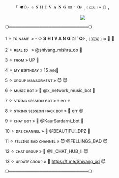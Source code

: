         「 🕊️⃝‌ٖٖٖٖ- ♔ 𝐒 𝐇 𝐈 𝐕 𝐀 𝐍 𝐆 🜲 ˹ 𝐎ᴘ ˼﹛🇨🇦﹜≈ 💸 ‌ٖٖٖٖٖٖٖٖٖٖٖٖٖٖٖٖٖٖٖٖٖٖٖٖٖٖٖٖٖٖٖٖٖٖٖٖٖٖٖٖٖٖٖٖٖٖٖٖٖٖٖٖٖٖٖٖٖٖٖٖٖٖٖٖٖٖٖٖٖٖٖٖٖٖٖٖٖٖٖٖٖٖٖٖٖٖٖٖٖٖٖٖٖٖٖٖٖٖٖٖٖٖٖٖٖٖٖٖٖٖٖٖٖٖٖٖٖٖٖٖٖٖٖٖٖٖٖٖٖٖٖٖٖٖٖٖٖٖٖٖٖٖٖٖٖٖٖٖٖٖٖٖٖٖٖٖٖٖٖٖٖٖٖٖٖٖٖٖٖٖٖٖٖٖٖٖٖٖٖٖٖٖٖٖٖٖٖٖٖٖٖٖٖٖٖٖٖٖٖٖٖٖٖٖٖٖٖٖٖٖٖٖٖٖٖٖٖٖٖٖٖٖٖٖٖٖٖٖٖٖٖٖٖٖٖٖٖٖٖٖٖٖٖٖٖٖٖٖٖٖٖٖٖٖٖٖٖٖٖٖٖ
</h2>

<p align="center"><a href="https://t.me/shivang_mishra_op"><img src="https://graph.org/file/6694152b5167a56d8ba2a-bf5934868bc42c5a35.jpg"></a></p>


❍══════════════════════════❍




1 ✧ ᴛɢ ɴᴀᴍᴇ  » - ♔ 𝐒 𝐇 𝐈 𝐕 𝐀 𝐍 𝐆 🜲 ˹ 𝐎ᴘ ˼﹛🇨🇦﹜≈ 💸 🥵





2 ✧ ʀᴇᴀʟ ɪᴅ   » @shivang_mishra_op  🌸





3 ✧ ғʀᴏᴍ » UP 💙





4 ✧ ᴍʏ ʙɪʀᴛʜᴅᴀʏ » 15 ᴊᴀɴ🎂





5 ✧ ɢʀᴏᴜᴘ ᴍᴀɴᴀɢᴇᴍᴇɴᴛ » 😈  😈





6 ✧ ᴍᴜsɪᴄ ʙᴏᴛ » 🎸 @x_network_music_bot 🎸





7 ✧ sᴛʀɪɴɢ sᴇssɪᴏɴ ʙᴏᴛ » 💀 err 💀






8 ✧  sᴛʀɪɴɢ sᴇssɪᴏɴ ʜᴀᴄᴋ ʙᴏᴛ » 🚬 err 😒





9 ✧ ᴄʜᴀᴛ ʙᴏᴛ » 🌉 @KaurSardarni_bot 🌉





10 ✧ ᴅᴘᴢ ᴄʜᴀɴɴᴇʟ » 🥺 @BEAUTIFUl_DPZ 🥺





11 ✧ ғᴇʟʟɪɴɢ ʙᴀᴅ ᴄʜᴀɴɴᴇʟ » 😈 @FELLINGS_BAD 😈





12 ✧ ᴄʜᴀᴛ ɢʀᴏᴜᴘ » 👼 @II_CHAT_HUB_II 😈





13 ✧ ᴜᴘᴅᴀᴛᴇ ɢʀᴏᴜᴘ » 👼 https://t.me/Shivang_xd 😈










❍══════════════════════════❍
